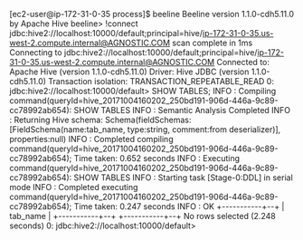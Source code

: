 [ec2-user@ip-172-31-0-35 process]$ beeline 
Beeline version 1.1.0-cdh5.11.0 by Apache Hive
beeline> !connect jdbc:hive2://localhost:10000/default;principal=hive/ip-172-31-0-35.us-west-2.compute.internal@AGNOSTIC.COM
scan complete in 1ms
Connecting to jdbc:hive2://localhost:10000/default;principal=hive/ip-172-31-0-35.us-west-2.compute.internal@AGNOSTIC.COM
Connected to: Apache Hive (version 1.1.0-cdh5.11.0)
Driver: Hive JDBC (version 1.1.0-cdh5.11.0)
Transaction isolation: TRANSACTION_REPEATABLE_READ
0: jdbc:hive2://localhost:10000/default> SHOW TABLES;
INFO  : Compiling command(queryId=hive_20171004160202_250bd191-906d-446a-9c89-cc78992ab654): SHOW TABLES
INFO  : Semantic Analysis Completed
INFO  : Returning Hive schema: Schema(fieldSchemas:[FieldSchema(name:tab_name, type:string, comment:from deserializer)], properties:null)
INFO  : Completed compiling command(queryId=hive_20171004160202_250bd191-906d-446a-9c89-cc78992ab654); Time taken: 0.652 seconds
INFO  : Executing command(queryId=hive_20171004160202_250bd191-906d-446a-9c89-cc78992ab654): SHOW TABLES
INFO  : Starting task [Stage-0:DDL] in serial mode
INFO  : Completed executing command(queryId=hive_20171004160202_250bd191-906d-446a-9c89-cc78992ab654); Time taken: 0.247 seconds
INFO  : OK
+-----------+--+
| tab_name  |
+-----------+--+
+-----------+--+
No rows selected (2.248 seconds)
0: jdbc:hive2://localhost:10000/default> 
